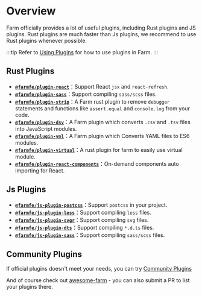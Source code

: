 # Overview

Farm officially provides a lot of useful plugins, including Rust plugins and JS plugins. Rust plugins are much faster than Js plugins, we recommend to use Rust plugins whenever possible.

:::tip
Refer to [Using Plugins](/docs/using-plugins) for how to use plugins in Farm.
:::

## Rust Plugins

* **[`@farmfe/plugin-react`](./react)**：Support React `jsx` and `react-refresh`.
* **[`@farmfe/plugin-sass`](./sass)**：Support compiling `sass/scss` files.
* **[`@farmfe/plugin-strip`](./strip)**：A Farm rust plugin to remove `debugger` statements and functions like `assert.equal` and `console.log` from your code.
* **[`@farmfe/plugin-dsv`](./dsv)**：A Farm plugin which converts `.csv` and `.tsv` files into JavaScript modules.
* **[`@farmfe/plugin-yml`](./yaml)**：A Farm plugin which Converts YAML files to ES6 modules.
* **[`@farmfe/plugin-virtual`](./virtual)**：A rust plugin for farm to easily use virtual module.
* **[`@farmfe/plugin-react-components`](./react-components)**：On-demand components auto importing for React.

## Js Plugins

* **[`@farmfe/js-plugin-postcss`](./js-postcss)**：Support `postcss` in your project.
* **[`@farmfe/js-plugin-less`](./js-less)**：Support compiling `less` files.
* **[`@farmfe/js-plugin-svgr`](./js-svgr)**：Support compiling `svg` files.
* **[`@farmfe/js-plugin-dts`](./js-dts)**：Support compiling `*.d.ts` files.
* **[`@farmfe/js-plugin-sass`](./js-sass)**：Support compiling `sass/scss` files.

## Community Plugins

If official plugins doesn't meet your needs, you can try [Community Plugins](../community-plugins)

And of course check out [awesome-farm](https://github.com/farm-fe/awesome-farm) - you can also submit a PR to list your plugins there.
